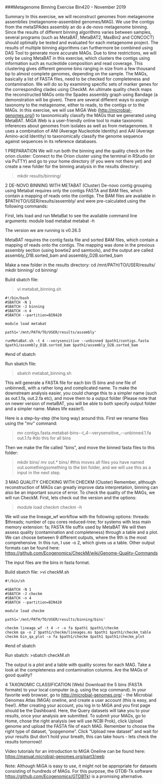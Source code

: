 ###Metagenome Binning Exercise
Bin420 – November 2019


Summary
In this exercise, we will reconstruct genomes from metagenome assemblies (metagenome-assembled
genomes/MAG). We use the contigs from the metaSPAdes assembly an do a de-novo metagenome binning.  Since the results of different binning algorithms varies between samples, several programs (such as MetaBAT, MetaBAT2, MaxBin2 and CONCOCT) should optimally be tested and evaluated for each metagenome project. The results of multiple binning algorithms can furthermore be combined using DAS Tool to generate more accurate MAGs. Due to time restrictions, we will only be using MetaBAT in this exercise, which clusters the contigs using information such as nucleotide composition and read coverage. This clustering gives different genome bins ranging in size from a few thousand bp to almost complete genomes, depending on the sample. The MAGs, basically a list of FASTA files, need to be checked for completeness and contamination. We will do so by examining specific sets of marker genes for the corresponding clades using CheckM. An ultimate quality check maps the reconstructed MAGs onto the Spades assembly graph using Bandage (a demonstration will be given). There are several different ways to assign taxonomy to the metagenome, either to reads, to the contigs or to the MAGs. In this exercise, we will use MiGA Web (http://microbial-genomes.org/) to taxonomically classify the MAGs that we generated using MetaBAT. MiGA Web is a user-friendly online tool to make taxonomic inferences about genomes from isolates as well as from metagenomes. It uses a combination of ANI (Average Nucleotide Identity) and AAI (Average Amino-acid Identity) to taxonomically classify the genome sequence against sequences in its reference databases.  


1 PREPARATION
We will run both the binning and the quality check on the orion cluster: 
Connect to the Orion cluster using the terminal in RStudio (or via PuTTY) and go to your home directory (if you were not there yet) and create a new folder for the binning analysis in the results directory: 
>mkdir results/binning/


2 DE-NOVO BINNING WITH METABAT (Cluster)
De-novo contig grouping using Metabat requires only the contigs FASTA and BAM files, which
contain a mapping of reads onto the contigs. The BAM files are available in $PATH/TO/USER/results/assembly/
and were pre-calculated using the following commands: 

First, lets load and run MetaBat to see the available command line arguments: 
module load metabat
metabat -h

The version we are running is v0.26.3

MetaBAT requires the contig fasta file and sorted BAM files, which contain a mapping of reads onto the contigs. The mapping was done in the previous assembly section (using bowtie2 and samtools), and the output are called assembly_D1B.sorted_bam and assembly_D2B.sorted_bam


Make a new folder in the results directory:
cd /mnt/PATH/TO/USER/results/
mkdir binning/
cd binning/

Build sbatch file: 
>vi metabat_binning.sh

	#!/bin/bash                                                                                                                        
	#SBATCH -N 1
	#SBATCH -J binning
	#SBATCH -n 4
	#SBATCH --partition=BIN420
	
	module load metabat 

	path1='/mnt/PATH/TO/USER/results/assembly'

	runMetaBat.sh -t 4 --verysensitive --unbinned $path1/contigs.fasta $path1/assembly_D1B.sorted_bam $path1/assembly_D2B.sorted_bam

#end of sbatch

Run sbatch file: 
>sbatch metabat_binning.sh

This will generate a FASTA file for each bin (5 bins and one file of unbinned), with a rather long and complicated name. To make the downstream analysis easier, you could change this to a simpler name (such as out.1.fa, out.2.fa etc), and move them to a output folder (Please note that on newer version of metaBAT, you will be able to both specify output folder and a simpler name. Makes life easier!). 

Here is a step-by-step (the long way) around this. 
First we rename files using the "mv" command: 
>mv contigs.fasta.metabat-bins-_-t_4_--verysensitive_--unbinned.1.fa out.1.fa	#do this for all bins

Then we make the file called "bins", and move the binned fasta files to this folder:
>mkdir bins/
>mv out.* bins/  #this moves all files you have named out.somethingsomething to the bin folder, and we will use this as a input in the next step.

3 MAG QUALITY CHECKING WITH CHECKM (Cluster)
Remember, although reconstruction of MAGs can greatly improve data interpretation, binning can also be an important source of error. To check the quality of the MAGs, we will run CheckM. First, lets check out the version and the options: 

>module load checkm
>checkm -h

We will use the lineage_wf workflow with the following options:
threads: $threads; number of cpu cores
reduced-tree; for systems with less main memory
extension: fa; FASTA file suffix used by MetaBAT
We will then assess quality (contamination and completeness) through a table and a plot. We can choose between 9 different outputs, where the 9th is the most comprehensive. In this run, I use -o 2, which gives us a table. Other output formats can be found here: https://github.com/Ecogenomics/CheckM/wiki/Genome-Quality-Commands 

The input files are the bins in fasta format.
 

Build sbatch file: 
	>vi checkM.sh
 
	#!/bin/sh

	#SBATCH -N 1
	#SBATCH -J checkm
	#SBATCH -n 4
	#SBATCH --partition=BIN420
	
	module load checkm

	path1='/mnt/PATH/TO/USER/results/binning/bins'
	
	checkm lineage_wf -t 4 -r -x fa $path1 $path1/checkm
	checkm qa -o 2 $path1/checkm/lineages.ms $path1 $path1/checkm_table
	checkm bin_qa_plot -x fa $path1/checkm $path1 $path1/checkm_plot

#end of sbatch 

Run sbatch: 
	>sbatch checkM.sh

The output is a plot and a table with quality scores for each MAG. Take a look at the completeness and contamination columns. Are the MAGs of good quality?   

4 TAXONOMIC CLASSIFICATION (Web)
Download the 5 bins (FASTA formate) to your local computer (e.g. using the scp command). 
In your favorite web browser, go to http://microbial-genomes.org/ - the Microbial Genomes Atlas (MiGA) oneline, and create a user account (this is easy, and free!). After creating your account, you log in to MiGA and you first page should be the Dashboard. Here, the Query datasets will take you to your results, once your analysis are submitted. To submit your MAGs, go to Home, chose the right analysis (we will use NCBI Prok), click Upload genome and upload the FASTA file of each MAG. Remember to choose the right type of dataset, “popgenome”. Click “Upload new dataset” and wait for your results (but don’t hold your breath, this can take hours - lets check the results tomorrow)!

Video tutorials for an introduction to MiGA Oneline can be found here: https://manual.microbial-genomes.org/part3/web

Note: Although MiGA is easy to use, it might not be appropriate for datasets consisting of hundreds of MAGs. For this purpose, the GTDB-Tk software https://github.com/Ecogenomics/GTDBTk) is a promising alternative. 
